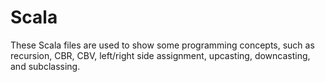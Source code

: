 # Scala
These Scala files are used to show some programming concepts, such as recursion, CBR, CBV, left/right side assignment, upcasting, downcasting, and subclassing.
